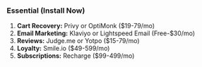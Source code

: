 ### Essential (Install Now)

1. **Cart Recovery:** Privy or OptiMonk ($19-79/mo)
2. **Email Marketing:** Klaviyo or Lightspeed Email (Free-$30/mo)
3. **Reviews:** Judge.me or Yotpo ($15-79/mo)
4. **Loyalty:** Smile.io ($49-599/mo)
5. **Subscriptions:** Recharge ($99-499/mo)
